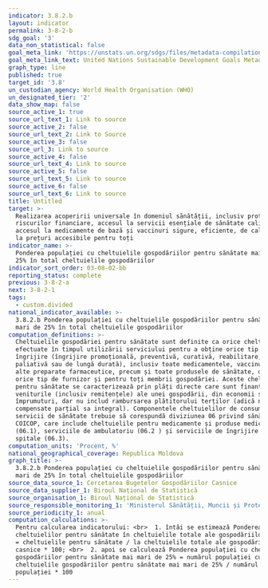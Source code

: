 ```yaml
---
indicator: 3.8.2.b
layout: indicator
permalink: 3-8-2-b
sdg_goal: '3'
data_non_statistical: false
goal_meta_link: 'https://unstats.un.org/sdgs/files/metadata-compilation/Metadata-Goal-3.pdf'
goal_meta_link_text: United Nations Sustainable Development Goals Metadata (PDF 4.0 MB)
graph_type: line
published: true
target_id: '3.8'
un_custodian_agency: World Health Organisation (WHO)
un_designated_tier: '2'
data_show_map: false
source_active_1: true
source_url_text_1: Link to source
source_active_2: false
source_url_text_2: Link to Source
source_active_3: false
source_url_3: Link to source
source_active_4: false
source_url_text_4: Link to source
source_active_5: false
source_url_text_5: Link to source
source_active_6: false
source_url_text_6: Link to source
title: Untitled
target: >-
  Realizarea acoperirii universale în domeniul sănătății, inclusiv protecția
  riscurilor financiare, accesul la servicii esențiale de sănătate calitative și
  accesul la medicamente de bază și vaccinuri sigure, eficiente, de calitate și
  la prețuri accesibile pentru toți
indicator_name: >-
  Ponderea populației cu cheltuielile gospodăriilor pentru sănătate mai mari de
  25% în total cheltuielile gospodăriilor
indicator_sort_order: 03-08-02-bb
reporting_status: complete
previous: 3-8-2-a
next: 3-8-2-1
tags:
  - custom.divided
national_indicator_available: >-
  3.8.2.b Ponderea populației cu cheltuielile gospodăriilor pentru sănătate mai
  mari de 25% în total cheltuielile gospodăriilor
computation_definitions: >-
  Cheltuielile gospodăriei pentru sănătate sunt definite ca orice cheltuieli
  efectuate în timpul utilizării serviciului pentru a obține orice tip de
  îngrijire (îngrijire promoțională, preventivă, curativă, reabilitare,
  paliativă sau de lungă durată), inclusiv toate medicamentele, vaccinurile și
  alte preparate farmaceutice, precum și toate produsele de sănătate, de la
  orice tip de furnizor și pentru toți membrii gospodăriei. Aceste cheltuieli
  pentru sănătate se caracterizează prin plăți directe care sunt finanțate din
  veniturile (inclusiv remitențele) ale unei gospodării, din economii sau din
  împrumuturi, dar nu includ rambursarea plătitorului terților (adică nu sunt
  compensate parțial sa integral). Componentele cheltuielilor de consum pentru
  servicii de sănătate trebuie să corespundă diviziunea 06 privind sănătatea din
  COICOP, care include cheltuielile pentru medicamente și produse medicale
  (06.1), serviciile de ambulatoriu (06.2 ) și serviciile de îngrijire în
  spitale (06.3).
computation_units: 'Procent, %'
national_geographical_coverage: Republica Moldova
graph_title: >-
  3.8.2.b Ponderea populației cu cheltuielile gospodăriilor pentru sănătate mai
  mari de 25% în total cheltuielile gospodăriilor
source_data_source_1: Cercetarea Bugetelor Gospodăriilor Casnice
source_data_supplier_1: Biroul Național de Statistică
source_organisation_1: Biroul Național de Statistică
source_responsible_monitoring_1: 'Ministerul Sănătății, Muncii și Protecției Sociale'
source_periodicity_1: anual
computation_calculations: >-
  Pentru calcularea indicatorului: <br>  1. întâi se estimează Ponderea
  cheltuielilor pentru sănătate în cheltuielile totale ale gospodăriilor casnice
  = cheltuielile pentru sănătate / la cheltuielile totale ale gospodăriilor
  casnice * 100; <br>  2. apoi se calculează Ponderea populației cu cheltuielile
  gospodăriilor pentru sănătate mai mari de 25% = numărul populației cu
  cheltuielile gospodăriilor pentru sănătate mai mari de 25% / numărul total
  populației * 100
---
```

